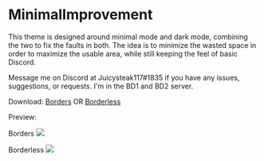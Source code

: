 # MinimalImprovement

This theme is designed around minimal mode and dark mode, combining the two to fix the faults in both. The idea is to minimize the wasted space in order to maximize the usable area, while still keeping the feel of basic Discord. 

Message me on Discord at Juicysteak117#1835 if you have any issues, suggestions, or requests. I'm in the BD1 and BD2 server.

Download:
[Borders](https://betterdiscord.net/ghdl?id=1348) OR [Borderless](https://betterdiscord.net/ghdl?id=1349)

Preview:

Borders
![](https://user-images.githubusercontent.com/20595808/156868709-e4c2d60a-2c68-458b-8328-5ac7ea5ecbc2.png)

Borderless
![](https://user-images.githubusercontent.com/20595808/156868710-f1cd193f-8662-4789-9d46-e749f9320e9f.png)
